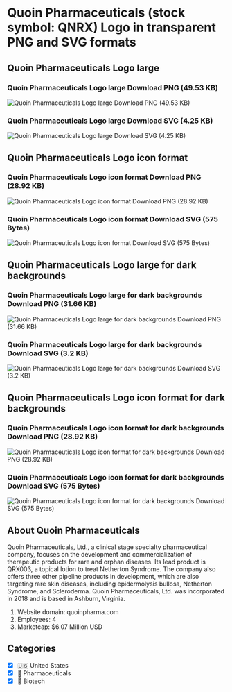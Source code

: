 # Quoin Pharmaceuticals (stock symbol: QNRX) Logo in transparent PNG and SVG formats

## Quoin Pharmaceuticals Logo large

### Quoin Pharmaceuticals Logo large Download PNG (49.53 KB)

![Quoin Pharmaceuticals Logo large Download PNG (49.53 KB)](/img/orig/QNRX_BIG-04cd0456.png)

### Quoin Pharmaceuticals Logo large Download SVG (4.25 KB)

![Quoin Pharmaceuticals Logo large Download SVG (4.25 KB)](/img/orig/QNRX_BIG-58130d42.svg)

## Quoin Pharmaceuticals Logo icon format

### Quoin Pharmaceuticals Logo icon format Download PNG (28.92 KB)

![Quoin Pharmaceuticals Logo icon format Download PNG (28.92 KB)](/img/orig/QNRX-0ef49a3f.png)

### Quoin Pharmaceuticals Logo icon format Download SVG (575 Bytes)

![Quoin Pharmaceuticals Logo icon format Download SVG (575 Bytes)](/img/orig/QNRX-946f257a.svg)

## Quoin Pharmaceuticals Logo large for dark backgrounds

### Quoin Pharmaceuticals Logo large for dark backgrounds Download PNG (31.66 KB)

![Quoin Pharmaceuticals Logo large for dark backgrounds Download PNG (31.66 KB)](/img/orig/QNRX_BIG.D-09e2ec35.png)

### Quoin Pharmaceuticals Logo large for dark backgrounds Download SVG (3.2 KB)

![Quoin Pharmaceuticals Logo large for dark backgrounds Download SVG (3.2 KB)](/img/orig/QNRX_BIG.D-035e6f0c.svg)

## Quoin Pharmaceuticals Logo icon format for dark backgrounds

### Quoin Pharmaceuticals Logo icon format for dark backgrounds Download PNG (28.92 KB)

![Quoin Pharmaceuticals Logo icon format for dark backgrounds Download PNG (28.92 KB)](/img/orig/QNRX.D-baef6ffe.png)

### Quoin Pharmaceuticals Logo icon format for dark backgrounds Download SVG (575 Bytes)

![Quoin Pharmaceuticals Logo icon format for dark backgrounds Download SVG (575 Bytes)](/img/orig/QNRX.D-837494b6.svg)

## About Quoin Pharmaceuticals

Quoin Pharmaceuticals, Ltd., a clinical stage specialty pharmaceutical company, focuses on the development and commercialization of therapeutic products for rare and orphan diseases. Its lead product is QRX003, a topical lotion to treat Netherton Syndrome. The company also offers three other pipeline products in development, which are also targeting rare skin diseases, including epidermolysis bullosa, Netherton Syndrome, and Scleroderma. Quoin Pharmaceuticals, Ltd. was incorporated in 2018 and is based in Ashburn, Virginia.

1. Website domain: quoinpharma.com
2. Employees: 4
3. Marketcap: $6.07 Million USD


## Categories
- [x] 🇺🇸 United States
- [x] 💊 Pharmaceuticals
- [x] 🧬 Biotech
